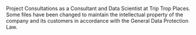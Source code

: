 Project Consultations as a Consultant and Data Scientist at Trip Trop Places.
Some files have been changed to maintain the intellectual property of the company and its customers in accordance with the General Data Protection Law.
